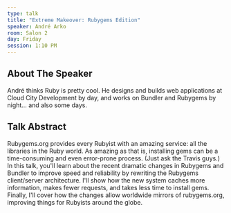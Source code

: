 ```yaml
---
type: talk
title: "Extreme Makeover: Rubygems Edition"
speaker: André Arko
room: Salon 2
day: Friday
session: 1:10 PM
---
```


## About The Speaker
André thinks Ruby is pretty cool. He designs and builds web applications at
Cloud City Development by day, and works on Bundler and Rubygems by night… and
also some days.

## Talk Abstract
Rubygems.org provides every Rubyist with an amazing service: all the libraries
in the Ruby world. As amazing as that is, installing gems can be a
time-consuming and even error-prone process. (Just ask the Travis guys.) In this
talk, you'll learn about the recent dramatic changes in Rubygems and Bundler to
improve speed and reliability by rewriting the Rubygems client/server
architecture. I'll show how the new system caches more information, makes fewer
requests, and takes less time to install gems. Finally, I'll cover how the
changes allow worldwide mirrors of rubygems.org, improving things for Rubyists
around the globe.
